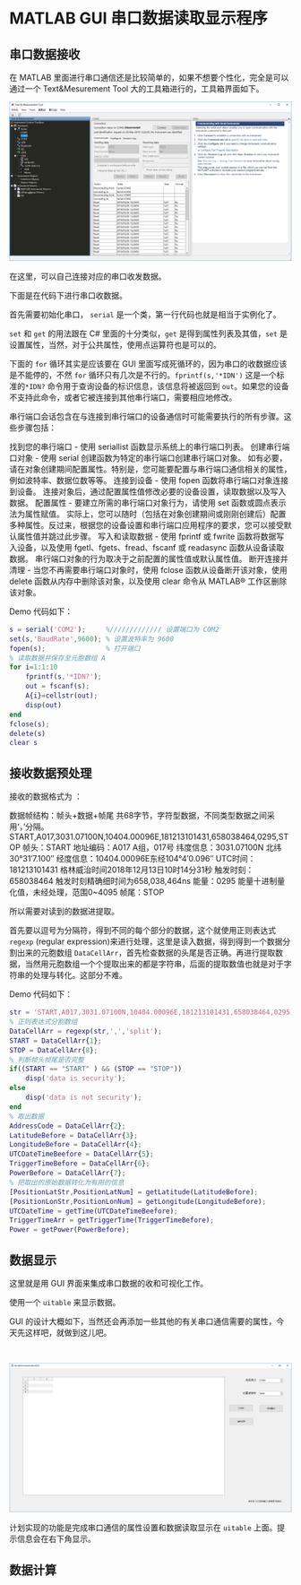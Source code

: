 # MATLAB GUI 串口数据读取显示程序

## 串口数据接收

在 MATLAB 里面进行串口通信还是比较简单的，如果不想要个性化，完全是可以通过一个 Text&Mesurement Tool 大的工具箱进行的，工具箱界面如下。

![](./img/Text&Mesu.Tool.png)

在这里，可以自己连接对应的串口收发数据。

下面是在代码下进行串口收数据。

首先需要初始化串口， `serial` 是一个类，第一行代码也就是相当于实例化了。

`set` 和 `get` 的用法跟在 C# 里面的十分类似，`get` 是得到属性列表及其值，`set` 是设置属性，当然，对于公共属性，使用点运算符也是可以的。

下面的 `for` 循环其实是应该要在 GUI 里面写成死循环的，因为串口的收数据应该是不能停的，不然 `for` 循环只有几次是不行的。`fprintf(s,'*IDN')` 这是一个标准的`*IDN?` 命令用于查询设备的标识信息，该信息将被返回到 `out`。如果您的设备不支持此命令，或者它被连接到其他串行端口，需要相应地修改。

串行端口会话包含在与连接到串行端口的设备通信时可能需要执行的所有步骤。这些步骤包括：

找到您的串行端口 - 使用 seriallist 函数显示系统上的串行端口列表。
创建串行端口对象 - 使用 serial 创建函数为特定的串行端口创建串行端口对象。
如有必要，请在对象创建期间配置属性。特别是，您可能要配置与串行端口通信相关的属性，例如波特率、数据位数等等。
连接到设备 - 使用 fopen 函数将串行端口对象连接到设备。
连接对象后，通过配置属性值修改必要的设备设置，读取数据以及写入数据。
配置属性 - 要建立所需的串行端口对象行为，请使用 set 函数或圆点表示法为属性赋值。
实际上，您可以随时（包括在对象创建期间或刚刚创建后）配置多种属性。反过来，根据您的设备设置和串行端口应用程序的要求，您可以接受默认属性值并跳过此步骤。
写入和读取数据 - 使用 fprintf 或 fwrite 函数将数据写入设备，以及使用 fgetl、fgets、fread、fscanf 或 readasync 函数从设备读取数据。
串行端口对象的行为取决于之前配置的属性值或默认属性值。
断开连接并清理 - 当您不再需要串行端口对象时，使用 fclose 函数从设备断开该对象，使用 delete 函数从内存中删除该对象，以及使用 clear 命令从 MATLAB® 工作区删除该对象。

Demo 代码如下：

```matlab
s = serial('COM2');     %///////////// 设置端口为 COM2
set(s,'BaudRate',9600); % 设置波特率为 9600
fopen(s);               % 打开端口
% 读取数据并保存至元胞数组 A
for i=1:1:10
    fprintf(s,'*IDN?');
    out = fscanf(s);
    A{i}=cellstr(out);
	disp(out)
end
fclose(s);
delete(s)
clear s
```

## 接收数据预处理

接收的数据格式为 ：

数据帧结构：帧头+数据+帧尾 共68字节，字符型数据，不同类型数据之间采用‘，’分隔。
START,A017,3031.07100N,10404.00096E,181213101431,658038464,0295,STOP
帧头：START
地址编码：A017 A组，017号
纬度信息：3031.07100N 北纬30°31′7.100″
经度信息：10404.00096E东经104°4′0.096″
UTC时间：181213101431  格林威治时间2018年12月13日10时14分31秒
触发时刻：658038464  触发时刻精确细时间为658,038,464ns
能量：0295    能量十进制量化值，未经处理，范围0~4095
帧尾：STOP

所以需要对读到的数据进提取。

首先要以逗号为分隔符，得到不同的每个部分的数据，这个就使用正则表达式 `regexp` (regular expression)来进行处理，这里是读入数据，得到得到一个数据分割出来的元胞数组 `DataCellArr`，首先检查数据的头尾是否正确。再进行提取数据，当然用元胞数组一个个提取出来的都是字符串，后面的提取数值也就是对于字符串的处理与转化。这部分不难。

Demo 代码如下：

```matlab
str = 'START,A017,3031.07100N,10404.00096E,181213101431,658038464,0295,STOP';
% 正则表达式分割数组
DataCellArr = regexp(str,',','split');
START = DataCellArr{1};
STOP = DataCellArr{8};
% 判断帧头帧尾是否完整
if((START == "START" ) && (STOP == "STOP"))
    disp('data is security');
else
    disp('data is not security');
end
% 取出数据
AddressCode = DataCellArr{2};
LatitudeBefore = DataCellArr{3};
LongitudeBefore = DataCellArr{4};
UTCDateTimeBeefore = DataCellArr{5};
TriggerTimeBefore = DataCellArr{6};
PowerBefore = DataCellArr{7};
% 把取出的原始数据转化为有用的信息
[PositionLatStr,PositionLatNum] = getLatitude(LatitudeBefore);
[PositionLonStr,PositionLonNum] = getLongitude(LongitudeBefore);
UTCDateTime = getTime(UTCDateTimeBeefore);
TriggerTimeArr = getTriggerTime(TriggerTimeBefore);
Power = getPower(PowerBefore);
```

## 数据显示

这里就是用 GUI 界面来集成串口数据的收和可视化工作。

使用一个 `uitable` 来显示数据。

GUI 的设计大概如下，当然还会再添加一些其他的有关串口通信需要的属性，今天先这样吧，就做到这儿吧。

​						<!--DateTime ---2019.3.26  23：00-->

![](./img/GUI.png)

计划实现的功能是完成串口通信的属性设置和数据读取显示在 `uitable` 上面。提示信息会在右下角显示。

## 数据计算